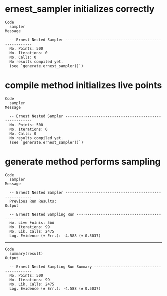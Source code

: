 # ernest_sampler initializes correctly

    Code
      sampler
    Message
      
      -- Ernest Nested Sampler -------------------------------------------------------
      No. Points: 500
      No. Iterations: 0
      No. Calls: 0
      No results compiled yet.
      (see `generate.ernest_sampler()`).

# compile method initializes live points

    Code
      sampler
    Message
      
      -- Ernest Nested Sampler -------------------------------------------------------
      No. Points: 500
      No. Iterations: 0
      No. Calls: 0
      No results compiled yet.
      (see `generate.ernest_sampler()`).

# generate method performs sampling

    Code
      sampler
    Message
      
      -- Ernest Nested Sampler -------------------------------------------------------
      Previous Run Results:
    Output
      
      -- Ernest Nested Sampling Run --------------------------------------------------
      No. Live Points: 500
      No. Iterations: 99
      No. Lik. Calls: 2475
      Log. Evidence (± Err.): -4.588 (± 0.5037)

---

    Code
      summary(result)
    Output
      
      -- Ernest Nested Sampling Run Summary ------------------------------------------
      No. Points: 500
      No. Iterations: 99
      No. Lik. Calls: 2475
      Log. Evidence (± Err.): -4.588 (± 0.5037)


